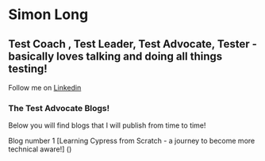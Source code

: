 # Simon Long
## Test Coach , Test Leader, Test Advocate, Tester - basically loves talking and doing all things testing!

Follow me on [Linkedin](www.linkedin.com/in/simonlongtester)


### The Test Advocate Blogs! 

Below you will find blogs that I will publish from time to time!  

Blog number 1 [Learning Cypress from Scratch - a journey to become more technical aware!] ()


